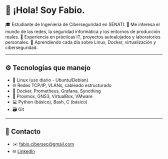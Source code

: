 # 👋 ¡Hola! Soy Fabio.

🎓 Estudiante de Ingeniería de Ciberseguridad en SENATI.
🔐 Me interesa el mundo de las redes, la seguridad informática y los entornos de producción reales.
🧪 Experiencia en prácticas IT, proyectos autoalojados y laboratorios personales.
🌱 Aprendiendo cada día sobre Linux, Docker, virtualización y ciberseguridad.

---

## ⚙️ Tecnologías que manejo

- 🔧 Linux (uso diario - Ubuntu/Debian)
- 🌐 Redes TCP/IP, VLANs, cableado estructurado
- 🧱 Docker, Prometheus, Grafana, Syncthing
- 🧪 Proxmox, GNS3, VirtualBox, VMware
- 💻 Python (básico), Bash, C (básico)
- 🗃️ Git

---

## 🤝 Contacto

- ✉️ fabio.cibersec@gmail.com
- 🌐 [LinkedIn](www.linkedin.com/in/fabio-chumpitaz-873827375)
